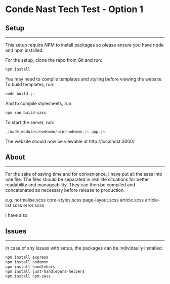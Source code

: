 
# Conde Nast Tech Test - Option 1

## Setup
------------------------------------------
This setup require NPM to install packages so please ensure you have node and npm installed.

For the setup, clone the repo from Git and run:

```js
npm install
```

You may need to compile templates and styling before viewing the website. To build templates, run:

```js
node build.js
```

And to compile stylesheets, run:

```js
npm run build-sass
```

To start the server, run:

```js
./node_modules/nodemon/bin/nodemon.js app.js
```

The website should now be viewable at http://localhost:3000/


## About
------------------------------------------
For the sake of saving time and for convenience, I have put all the sass into one file.
The files should be separated in real life situations for better readability and manageability.
They can then be compiled and concatenated as necessary before release to production. 
 
e.g.    normalise.scss
        core-styles.scss
        page-layout.scss
        article.scss
        article-list.scss
        error.scss

I have also 


## Issues
------------------------------------------
In case of any issues with setup, the packages can be individaully installed:

```js
npm install express
npm install nodemon
npm install handlebars
npm install just-handlebars-helpers
npm install npm-sass
```
